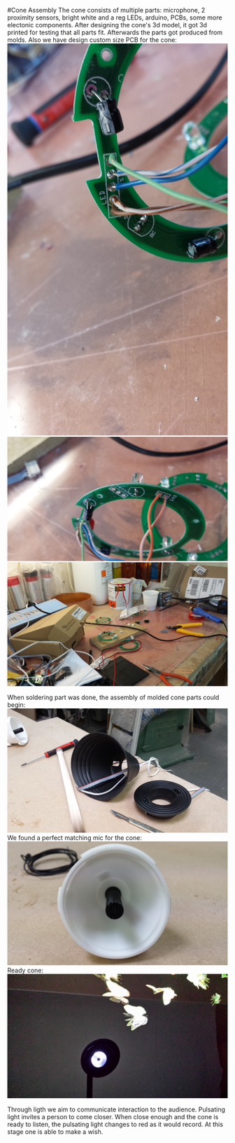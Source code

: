 #Cone Assembly
The cone consists of multiple parts: microphone, 2 proximity sensors, bright white and a reg LEDs, arduino, PCBs, some more electonic components.
After designing the cone's 3d model, it got 3d printed for testing that all parts fit. Afterwards the parts got produced from molds.
Also we have design custom size PCB for the cone:
![PCB](../project_images/cone_soldering.jpg "soldering components of a PCB")
![PCB](../project_images/cone_soldering2.jpg "soldering components of a PCB")
![PCB](../project_images/cone_soldering3.jpg "soldering components of a PCB")

When soldering part was done, the assembly of molded cone parts could begin:
![cone_parts](../project_images/cone_soldering4.jpg "putting the cone together")
We found a perfect matching mic for the cone:
![cone_mic](../project_images/cone_soldering5.jpg "microphone embedded inside the cone")
Ready cone:
![cone](../project_images/cone.jpg "cone assembled")

Through ligth we aim to communicate interaction to the audience. Pulsating light invites a person to come closer. When close enough and the cone is ready to listen, the pulsating light changes to red as it would record. At this stage one is able to make a wish.
